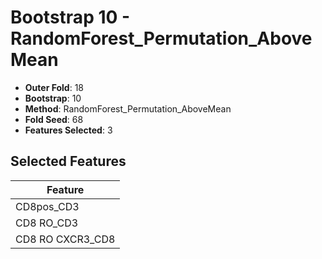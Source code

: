 # Bootstrap 10 - RandomForest_Permutation_AboveMean

- **Outer Fold**: 18
- **Bootstrap**: 10
- **Method**: RandomForest_Permutation_AboveMean
- **Fold Seed**: 68
- **Features Selected**: 3

## Selected Features

| Feature |
|---------|
| CD8pos_CD3 |
| CD8 RO_CD3 |
| CD8 RO CXCR3_CD8 |
